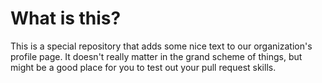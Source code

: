 # What is this?

This is a special repository that adds some nice text to our organization's profile page.
It doesn't really matter in the grand scheme of things, but might be a good place for you to test out your pull request skills.
